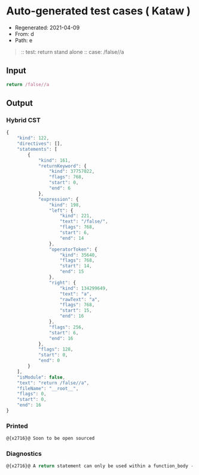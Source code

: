 # Auto-generated test cases ( Kataw )
- Regenerated: 2021-04-09
- From: d
- Path: e
> :: test: return stand alone
> :: case: /false//a
## Input

`````js
return /false//a
`````

## Output

### Hybrid CST

```javascript
{
    "kind": 122,
    "directives": [],
    "statements": [
        {
            "kind": 161,
            "returnKeyword": {
                "kind": 37757022,
                "flags": 768,
                "start": 0,
                "end": 6
            },
            "expression": {
                "kind": 198,
                "left": {
                    "kind": 221,
                    "text": "/false/",
                    "flags": 768,
                    "start": 6,
                    "end": 14
                },
                "operatorToken": {
                    "kind": 35640,
                    "flags": 768,
                    "start": 14,
                    "end": 15
                },
                "right": {
                    "kind": 134299649,
                    "text": "a",
                    "rawText": "a",
                    "flags": 768,
                    "start": 15,
                    "end": 16
                },
                "flags": 256,
                "start": 6,
                "end": 16
            },
            "flags": 128,
            "start": 0,
            "end": 0
        }
    ],
    "isModule": false,
    "text": "return /false//a",
    "fileName": "__root__",
    "flags": 0,
    "start": 0,
    "end": 16
}
```

### Printed

```javascript
@{x2716}@ Soon to be open sourced
```

### Diagnostics

```javascript
@{x2716}@ A return statement can only be used within a function_body - start: 0, end: 6

```

